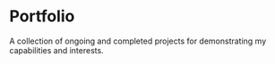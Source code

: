 # Portfolio
A collection of ongoing and completed projects for demonstrating my capabilities and interests.
